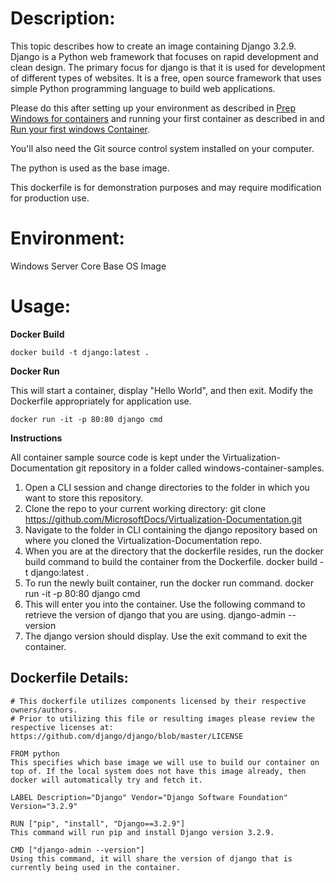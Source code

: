 # Description:

This topic describes how to create an image containing Django 3.2.9. Django is a Python web framework that focuses on rapid development and clean design. The primary focus for django is that it is used for development of different types of websites. It is a free, open source framework that uses simple Python programming language to build web applications.

Please do this after setting up your environment as described in [Prep Windows for containers](https://learn.microsoft.com/virtualization/windowscontainers/quick-start/set-up-environment) and running your first container as described in and [Run your first windows Container](https://learn.microsoft.com/virtualization/windowscontainers/quick-start/run-your-first-container).

You'll also need the Git source control system installed on your computer.

The python is used as the base image.

This dockerfile is for demonstration purposes and may require modification for production use. 

# Environment:

Windows Server Core Base OS Image

# Usage:

**Docker Build**

```
docker build -t django:latest .
```

**Docker Run** 

This will start a container, display "Hello World", and then exit. Modify the Dockerfile appropriately for application use. 

```
docker run -it -p 80:80 django cmd
```

**Instructions**

All container sample source code is kept under the Virtualization-Documentation git repository in a folder called windows-container-samples.
1. Open a CLI session and change directories to the folder in which you want to store this repository. 
2. Clone the repo to your current working directory:
    git clone https://github.com/MicrosoftDocs/Virtualization-Documentation.git
3. Navigate to the folder in CLI containing the django repository based on where you cloned the Virtualization-Documentation repo.
4. When you are at the directory that the dockerfile resides, run the docker build command to build the container from the Dockerfile.
    docker build -t django:latest .
5. To run the newly built container, run the docker run command.
    docker run -it -p 80:80 django cmd
6. This will enter you into the container. Use the following command to retrieve the version of django that you are using.
    django-admin --version
7. The django version should display. Use the exit command to exit the container.

## Dockerfile Details:
```
# This dockerfile utilizes components licensed by their respective owners/authors.
# Prior to utilizing this file or resulting images please review the respective licenses at: https://github.com/django/django/blob/master/LICENSE

FROM python
This specifies which base image we will use to build our container on top of. If the local system does not have this image already, then docker will automatically try and fetch it. 

LABEL Description="Django" Vendor="Django Software Foundation" Version="3.2.9"

RUN ["pip", "install", "Django==3.2.9"]
This command will run pip and install Django version 3.2.9. 

CMD ["django-admin --version"]
Using this command, it will share the version of django that is currently being used in the container.
```
